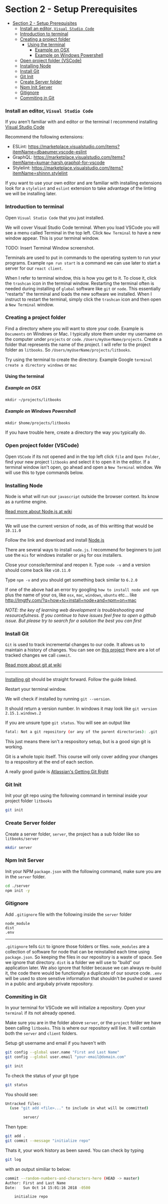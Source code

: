 # Section 2 - Setup Prerequisites

<!-- TOC -->

- [Section 2 - Setup Prerequisites](#section-2---setup-prerequisites)
    - [Install an editor, `Visual Studio Code`](#install-an-editor-visual-studio-code)
    - [Introduction to terminal](#introduction-to-terminal)
    - [Creating a project folder](#creating-a-project-folder)
      - [Using the terminal](#using-the-terminal)
        - [Example on OSX](#example-on-osx)
        - [Example on Windows Powershell](#example-on-windows-powershell)
    - [Open project folder (VSCode)](#open-project-folder-vscode)
    - [Installing Node](#installing-node)
    - [Install Git](#install-git)
    - [Git Init](#git-init)
    - [Create Server folder](#create-server-folder)
    - [Npm Init Server](#npm-init-server)
    - [Gitignore](#gitignore)
    - [Commiting in Git](#commiting-in-git)

<!-- /TOC -->

### Install an editor, `Visual Studio Code`

If you aren't familiar with and editor or the terminal I recommend installing [Visual Studio Code](https://code.visualstudio.com/)

Recommend the following extensions:
- ESLint: https://marketplace.visualstudio.com/items?itemName=dbaeumer.vscode-eslint
- GraphQL: https://marketplace.visualstudio.com/items?itemName=kumar-harsh.graphql-for-vscode
- Stylelint: https://marketplace.visualstudio.com/items?itemName=shinnn.stylelint

If you want to use your own editor and are familiar with installing extensions look for a `stylelint` and `eslint` extension to take advantage of the linting we will be installing later.

### Introduction to terminal

Open `Visual Studio Code` that you just installed.

We will cover Visual Studio Code terminal. When you load VSCode you will see a menu called Terminal in the top left. Click `New Terminal` to have a new window appear. This is your terminal window.

TODO: Insert Terminal Window screenshot.

Terminals are used to put in commands to the operating system to run your programs. Example `npm run start` is a command we can use later to start a server for our `react client`.

When I refer to terminal window, this is how you get to it. To close it, click the `trashcan` icon in the terminal window. Restarting the terminal often is needed during installing of `global` software like `git` or `node`. This essentially "restarts" the terminal and loads the new software we installed. When I instruct to restart the terminal, simply click the `trashcan` icon and then open a `New Terminal` window.

### Creating a project folder

Find a directory where you will want to store your code. Example is `Documents` on Windows or Mac. I typically store them under my username on the computer under `projects` or `code`. `/Users/myUserName/projects`. Create a folder that represents the name of the project. I will refer to the project folder as `litbooks`. So `/Users/myUserName/projects/litbooks`.

Try using the terminal to create the directory. Example Google `terminal create a directory windows` or `mac`

#### Using the terminal

##### Example on OSX
```
mkdir ~/projects/litbooks
```

##### Example on Windows Powershell
```
mkdir $home/projects/litbooks
```

If you have trouble here, create a directory the way you typically do.

### Open project folder (VSCode)

Open `VSCode` if its not opened and in the top left click `file` and `Open Folder`, find your new project `litbooks` and select it to open it in the editor. If a terminal window isn't open, go ahead and open a `New Terminal` window. We will use this to type commands below.

### Installing Node

Node is what will run our `javascript` outside the browser context. Its know as a runtime engine.

[Read more about Node.js at wiki](https://en.wikipedia.org/wiki/Node.js)

---

We will use the current version of node, as of this writting that would be `10.11.0`

Follow the link and download and install [Node.js](https://nodejs.org/en/download/current/)

There are several ways to install `node.js`. I recommend for beginners to just use the `mis` for windows installer or `pkg` for osx installers.

Close your console/terminal and reopen it. Type `node -v` and a version should come back like `v10.11.0`

Type `npm -v` and you should get something back similar to `6.2.0` 

If one of the above had an error try googling `how to install node and npm` plus the name of your os, like `osx`, `mac`, `windows`, `ubuntu` etc... like http://lmgtfy.com/?q=how+to+install+node+and+npm+on+mac

*NOTE: the key of learning web development is troubleshooting and resourcefulness. If you continue to have issues feel free to open a github issue. But please try to search for a solution the best you can first*

### Install Git

`Git` is used to track incremental changes to our code. It allows us to maintain a history of changes. You can see on [this project](https://github.com/Kalcode/lit-books-tutorial/commits/master) there are a lot of tracked changes we call `commit`.

[Read more about git at wiki](https://en.wikipedia.org/wiki/Git)

---

[Installing git](https://git-scm.com/book/en/v2/Getting-Started-Installing-Git) should be straight forward. Follow the guide linked. 

Restart your terminal window.

We will check if installed by running `git --version`.

It should return a version number. In windows it may look like `git version 2.15.1.windows.2`

If you are unsure type `git status`. You will see an output like 

```sh
fatal: Not a git repository (or any of the parent directories): .git
```

This just means there isn't a respository setup, but is a good sign git is working.

Git is a whole topic itself. This course will only cover adding your changes to a respository at the end of each section.

A really good guide is [Atlassian's Getting Git Right](https://www.atlassian.com/git)

### Git Init

Init your git repo using the following command in terminal inside your project folder `litbooks`

```sh
git init
```

### Create Server folder

Create a server folder, `server`, the project has a sub folder like so `litbooks/server`

```sh
mkdir server
```

### Npm Init Server

Init your NPM `package.json` with the following command, make sure you are in the `server` folder.

```sh
cd ./server
npm init -y
```

### Gitignore

Add `.gitignore` file with the following inside the `server` folder

```
node_module
dist
.env
```
---

`.gitignore` tells `Git` to ignore those folders or files. `node_modules` are a collection of software for node that can be reinstalled each time using `package.json`. So keeping the files in our repository is a waste of space. See we ignore that directory. `dist` is a folder we will use to "build" our application later. We also ignore that folder because we can always re-build it, the code there would be functionally a duplicate of our source code. `.env` will be used to store senstive information that shouldn't be pushed or saved in a public and argubaly private repository.

### Commiting in Git

In your terminal for VSCode we will initialize a repository. Open your `terminal` if its not already opened.

Make sure you are in the folder above `server`, or the `project` folder we have been calling `litbooks`. This is where our repository will live. It will contain both the `server` and `client` folders.

Setup git username and email if you haven't with 

```sh
git config --global user.name "First and Last Name"
git config --global user.email "your-email@domain.com"
```

```sh
git init
```

To check the status of your git type 

```sh
git status
```

You should see: 

```sh
Untracked files:
  (use "git add <file>..." to include in what will be committed)

        server/
```

Then type:

```sh
git add .
git commit --message "initialize repo"
```

Thats it, your work history as been saved. You can check by typing

```sh
git log
```

with an output similiar to below:

```sh
commit --random-numbers-and-characters-here (HEAD -> master)
Author: First and Last Name
Date:   Sun Oct 14 15:01:16 2018 -0500

    initialize repo
```